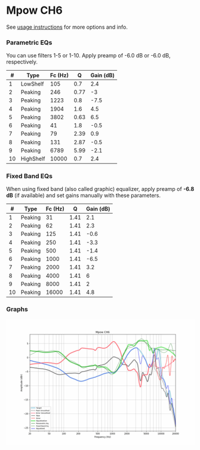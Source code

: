 # Mpow CH6
See [usage instructions](https://github.com/jaakkopasanen/AutoEq#usage) for more options and info.

### Parametric EQs
You can use filters 1-5 or 1-10. Apply preamp of -6.0 dB or -6.0 dB, respectively.

|   # | Type      |   Fc (Hz) |    Q |   Gain (dB) |
|-----|-----------|-----------|------|-------------|
|   1 | LowShelf  |       105 | 0.7  |         2.4 |
|   2 | Peaking   |       246 | 0.77 |        -3   |
|   3 | Peaking   |      1223 | 0.8  |        -7.5 |
|   4 | Peaking   |      1904 | 1.6  |         4.5 |
|   5 | Peaking   |      3802 | 0.63 |         6.5 |
|   6 | Peaking   |        41 | 1.8  |        -0.5 |
|   7 | Peaking   |        79 | 2.39 |         0.9 |
|   8 | Peaking   |       131 | 2.87 |        -0.5 |
|   9 | Peaking   |      6789 | 5.99 |        -2.1 |
|  10 | HighShelf |     10000 | 0.7  |         2.4 |

### Fixed Band EQs
When using fixed band (also called graphic) equalizer, apply preamp of **-6.8 dB** (if available) and set gains manually with these parameters.

|   # | Type    |   Fc (Hz) |    Q |   Gain (dB) |
|-----|---------|-----------|------|-------------|
|   1 | Peaking |        31 | 1.41 |         2.1 |
|   2 | Peaking |        62 | 1.41 |         2.3 |
|   3 | Peaking |       125 | 1.41 |        -0.6 |
|   4 | Peaking |       250 | 1.41 |        -3.3 |
|   5 | Peaking |       500 | 1.41 |        -1.4 |
|   6 | Peaking |      1000 | 1.41 |        -6.5 |
|   7 | Peaking |      2000 | 1.41 |         3.2 |
|   8 | Peaking |      4000 | 1.41 |         6   |
|   9 | Peaking |      8000 | 1.41 |         2   |
|  10 | Peaking |     16000 | 1.41 |         4.8 |

### Graphs
![](./Mpow%20CH6.png)
